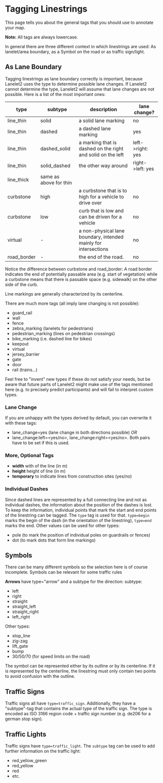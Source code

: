 # Tagging Linestrings

This page tells you about the general tags that you should use to annotate your map.

**Note:** All tags are always lowercase.

In general there are three different context in which linestrings are used: As lanelet/area boundary, as a Symbol on the road or as traffic sign/light.

## As Lane Boundary
Tagging linestrings as lane boundary correctly is important, because Lanelet2 uses the type to determine possible lane changes. If Lanelet2 cannot determine the type, Lanelet2 will assume that lane changes are not possible. Here is a list of the most important ones:

| **type** | **subtype** | **description** | **lane change?** | 
|----------|-------------|-----------------|------------------|
|line_thin | solid    | a solid lane marking | no       |
|line_thin | dashed      | a dashed lane marking | yes        |
|line_thin | dashed_solid | a marking that is dashed on the right and solid on the left | left->right: yes |
|line_thin | solid_dashed | the other way around | right->left: yes |
|line_thick | same as above for thin |     |                  |
|curbstone | high        | a curbstone that is to high for a vehicle to drive over | no |
|curbstone | low         | curb that is low and can be driven for a vehicle | no |
|virtual   | -           | a non-physical lane boundary, intended mainly for intersections | no |
|road_border | -         | the end of the road. | no          |

Notice the difference between curbstone and road_border: A road border indicates the end of potentially passable area (e.g. start of vegetation) while a curbstone means that there is passable space (e.g. sidewalk) on the other side of the curb.

Line markings are generally characterized by its centerline. 

There are much more tags (all imply lane changing is not possible):
* guard_rail
* wall 
* fence 
* zebra_marking (lanelets for pedestrians)
* pedestrian_marking (lines on pedestrian crossings)
* bike_marking (i.e. dashed line for bikes)
* keepout
* virtual
* jersey_barrier
* gate
* door
* rail (trains...)

Feel free to "invent" new types if these do not satisfy your needs, but be aware that future parts of Lanelet2 might make use of the tags mentioned here (e.g. to precisely predict participants) and will fail to interpret custom types.

### Lane Change
If you are unhappy with the types derived by default, you can overwrite it with these tags:
* lane_change=yes (lane change in both directions possible) *OR*
* lane_change:left=<yes/no>, lane_change:right=<yes/no>. Both pairs have to be set if this is used.

### More, Optional Tags
* **width** with of the line (in m)
* **height** height of line (in m)
* **temporary** to indicate lines from construction sites (yes/no)

### Individual Dashes
Since dashed lines are represented by a full connecting line and not as individual dashes, the information about the position of the dashes is lost. To keep the information, individual points that mark the start and end points of the linestring can be tagged. The `type` tag is used for that. `type=begin` marks the begin of the dash (in the orientation of the linestring), `type=end` marks the end. Other values can be used for other types:
* pole (to mark the position of individual poles on guardrails or fences)
* dot (to mark dots that form line markings)

## Symbols
There can be many different symbols so the selection here is of course incomplete. Symbols can be relevant for some traffic rules

**Arrows** have type="arrow" and a subtype for the direction:
subtype:
* left
* right
* straight
* straight_left
* straight_right
* left_right

Other types:
* stop_line
* zig-zag
* lift_gate
* bump
* 30/50/70 (for speed limits on the road)

The symbol can be represented either by its outline or by its centerline. If it is represented by the centerline, the linestring must only contain two points to avoid confusion with the outline.

## Traffic Signs
Traffic signs all have `type=traffic_sign`. Additionally, they have a "subtype"-tag that contains the actual type of the traffic sign. The type is encoded as ISO 3166 region code + traffic sign number (e.g. de206 for a german stop sign).

## Traffic Lights
Traffic signs have `type=traffic_light`. The `subtype` tag can be used to add further information on the traffic light:
* red_yellow_green
* red_yellow
* red
* etc.
